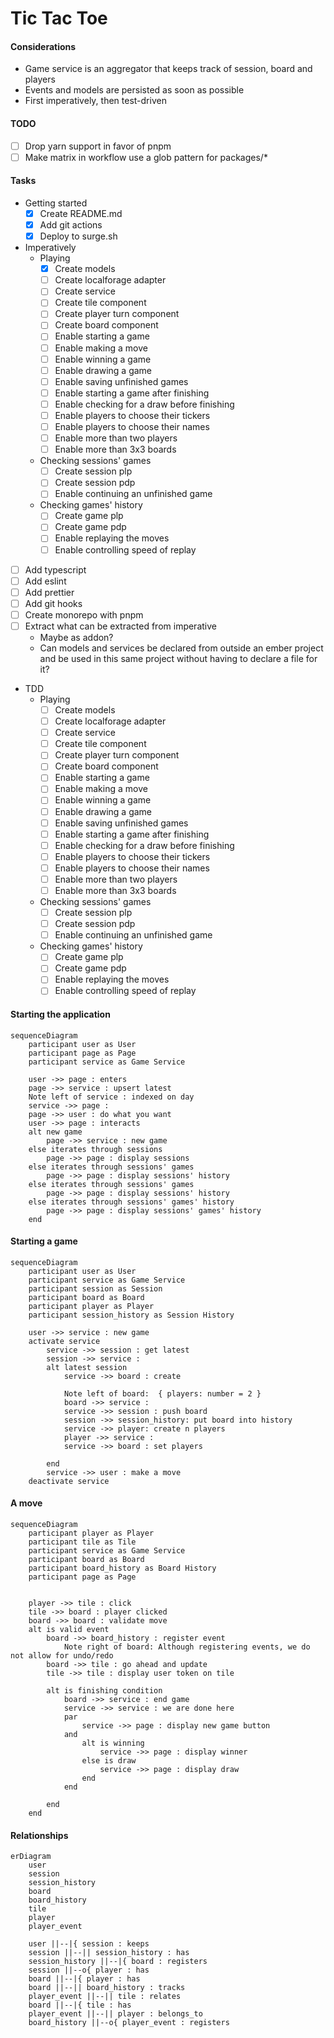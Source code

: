 # Tic Tac Toe

#### Considerations

- Game service is an aggregator that keeps track of session, board and players
- Events and models are persisted as soon as possible
- First imperatively, then test-driven

#### TODO
- [ ] Drop yarn support in favor of pnpm
- [ ] Make matrix in workflow use a glob pattern for packages/*

#### Tasks
- Getting started
    - [x] Create README.md
    - [x] Add git actions
    - [x] Deploy to surge.sh
- Imperatively
    - Playing
        - [x] Create models
        - [ ] Create localforage adapter
        - [ ] Create service
        - [ ] Create tile component
        - [ ] Create player turn component
        - [ ] Create board component
        - [ ] Enable starting a game
        - [ ] Enable making a move
        - [ ] Enable winning a game
        - [ ] Enable drawing a game
        - [ ] Enable saving unfinished games
        - [ ] Enable starting a game after finishing
        - [ ] Enable checking for a draw before finishing
        - [ ] Enable players to choose their tickers
        - [ ] Enable players to choose their names
        - [ ] Enable more than two players
        - [ ] Enable more than 3x3 boards
    - Checking sessions' games
        - [ ] Create session plp
        - [ ] Create session pdp
        - [ ] Enable continuing an unfinished game
    - Checking games' history
        - [ ] Create game plp
        - [ ] Create game pdp
        - [ ] Enable replaying the moves
        - [ ] Enable controlling speed of replay
- [ ] Add typescript
- [ ] Add eslint
- [ ] Add prettier
- [ ] Add git hooks
- [ ] Create monorepo with pnpm
- [ ] Extract what can be extracted from imperative
    - Maybe as addon?
    - Can models and services be declared from outside an ember project and be used in this same project without having to declare a file for it?
- TDD
    - Playing
        - [ ] Create models
        - [ ] Create localforage adapter
        - [ ] Create service
        - [ ] Create tile component
        - [ ] Create player turn component
        - [ ] Create board component
        - [ ] Enable starting a game
        - [ ] Enable making a move
        - [ ] Enable winning a game
        - [ ] Enable drawing a game
        - [ ] Enable saving unfinished games
        - [ ] Enable starting a game after finishing
        - [ ] Enable checking for a draw before finishing
        - [ ] Enable players to choose their tickers
        - [ ] Enable players to choose their names
        - [ ] Enable more than two players
        - [ ] Enable more than 3x3 boards
    - Checking sessions' games
        - [ ] Create session plp
        - [ ] Create session pdp
        - [ ] Enable continuing an unfinished game
    - Checking games' history
        - [ ] Create game plp
        - [ ] Create game pdp
        - [ ] Enable replaying the moves
        - [ ] Enable controlling speed of replay

#### Starting the application

```mermaid
sequenceDiagram
	participant user as User
	participant page as Page
	participant service as Game Service
	
	user ->> page : enters
	page ->> service : upsert latest
	Note left of service : indexed on day
	service ->> page : 
	page ->> user : do what you want
	user ->> page : interacts
	alt new game
		page ->> service : new game
	else iterates through sessions
		page ->> page : display sessions
	else iterates through sessions' games
		page ->> page : display sessions' history
	else iterates through sessions' games
		page ->> page : display sessions' history
	else iterates through sessions' games' history
		page ->> page : display sessions' games' history
	end
```

#### Starting a game
```mermaid
sequenceDiagram
	participant user as User
	participant service as Game Service
	participant session as Session
	participant board as Board
	participant player as Player
	participant session_history as Session History

	user ->> service : new game
	activate service
		service ->> session : get latest
		session ->> service : 
		alt latest session
			service ->> board : create
			
			Note left of board:  { players: number = 2 }
			board ->> service : 
			service ->> session : push board 
			session ->> session_history: put board into history
			service ->> player: create n players
			player ->> service : 
			service ->> board : set players
			
		end
		service ->> user : make a move
	deactivate service	
```

#### A move
```mermaid
sequenceDiagram
	participant player as Player
	participant tile as Tile
	participant service as Game Service
	participant board as Board
	participant board_history as Board History
	participant page as Page
	
	
	player ->> tile : click
	tile ->> board : player clicked
	board ->> board : validate move
	alt is valid event
		board ->> board_history : register event
			Note right of board: Although registering events, we do not allow for undo/redo
		board ->> tile : go ahead and update
		tile ->> tile : display user token on tile

		alt is finishing condition
			board ->> service : end game
			service ->> service : we are done here
			par
				service ->> page : display new game button
			and
				alt is winning
					service ->> page : display winner
				else is draw
					service ->> page : display draw
				end
			end

		end
	end
```

#### Relationships
```mermaid
erDiagram
	user
	session
	session_history
	board
	board_history
	tile
	player
	player_event

	user ||--|{ session : keeps
	session ||--|| session_history : has
	session_history ||--|{ board : registers
	session ||--o{ player : has
	board ||--|{ player : has
	board ||--|| board_history : tracks
	player_event ||--|| tile : relates
	board ||--|{ tile : has
	player_event ||--|| player : belongs_to
	board_history ||--o{ player_event : registers
```
